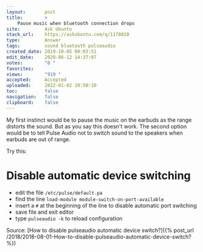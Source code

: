 ```yaml
---
layout:       post
title:        >
    Pause music when bluetooth connection drops
site:         Ask Ubuntu
stack_url:    https://askubuntu.com/q/1178810
type:         Answer
tags:         sound bluetooth pulseaudio
created_date: 2019-10-05 00:03:51
edit_date:    2020-06-12 14:37:07
votes:        "0 "
favorites:    
views:        "919 "
accepted:     Accepted
uploaded:     2022-01-02 20:50:10
toc:          false
navigation:   false
clipboard:    false
---
```


My first instinct would be to pause the music on the earbuds as the range distorts the sound. But as you say this doesn't work. The second option would be to tell Pulse Audio not to switch sound to the speakers when earbuds are out of range.

Try this:


# Disable automatic device switching

- edit the file `/etc/pulse/default.pa`
- find the line `load-module module-switch-on-port-available`
- insert a `#` at the beginning of the line to disable automatic port switching
- save file and exit editor
- type `pulseaudio -k` to reload configuration

Source: [How to disable pulseaudio automatic device switch?]({% post_url /2018/2018-08-01-How-to-disable-pulseaudio-automatic-device-switch? %})
